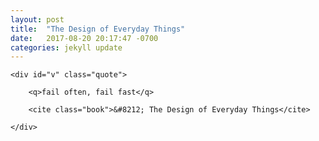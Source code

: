 ```yaml
---
layout: post
title:  "The Design of Everyday Things"
date:   2017-08-20 20:17:47 -0700
categories: jekyll update
---
```


<div id="v-wrapper">

	<div id="v" class="quote">

		<q>fail often, fail fast</q>

		<cite class="book">&#8212; The Design of Everyday Things</cite>

	</div>

</div>